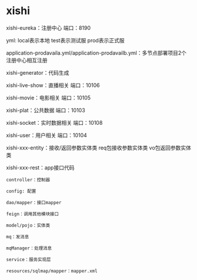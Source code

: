 # xishi
xishi-eureka：注册中心 端口：8190

yml: local表示本地 test表示测试服 prod表示正式服

application-prodavaila.yml/application-prodavailb.yml：多节点部署项目2个注册中心相互注册


xishi-generator：代码生成

xishi-live-show：直播相关 端口：10106

xishi-movie：电影相关 端口：10105

xishi-plat：公共数据 端口：10103

xishi-socket：实时数据相关 端口：10108

xishi-user：用户相关 端口：10104


xishi-xxx-entity：接收/返回参数实体类 req包接收参数实体类 vo包返回参数实体类

xishi-xxx-rest：app接口代码

	controller：控制器
  
	config: 配置
  
	dao/mapper：接口mapper
  
	feign：调用其他模块接口
  
	model/pojo：实体类
  
	mq：发消息
  
	mqManager：处理消息
  
	service：服务实现层
  
	resources/sqlmap/mapper：mapper.xml
	
